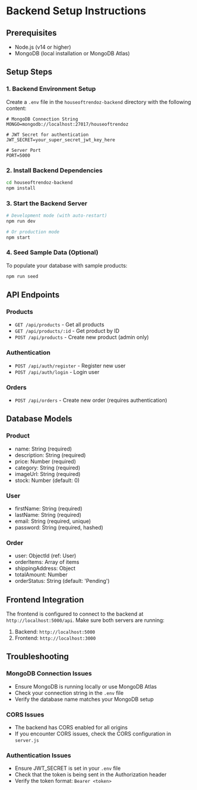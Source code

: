 # Backend Setup Instructions

## Prerequisites
- Node.js (v14 or higher)
- MongoDB (local installation or MongoDB Atlas)

## Setup Steps

### 1. Backend Environment Setup
Create a `.env` file in the `houseoftrendoz-backend` directory with the following content:

```env
# MongoDB Connection String
MONGO=mongodb://localhost:27017/houseoftrendoz

# JWT Secret for authentication
JWT_SECRET=your_super_secret_jwt_key_here

# Server Port
PORT=5000
```

### 2. Install Backend Dependencies
```bash
cd houseoftrendoz-backend
npm install
```

### 3. Start the Backend Server
```bash
# Development mode (with auto-restart)
npm run dev

# Or production mode
npm start
```

### 4. Seed Sample Data (Optional)
To populate your database with sample products:
```bash
npm run seed
```

## API Endpoints

### Products
- `GET /api/products` - Get all products
- `GET /api/products/:id` - Get product by ID
- `POST /api/products` - Create new product (admin only)

### Authentication
- `POST /api/auth/register` - Register new user
- `POST /api/auth/login` - Login user

### Orders
- `POST /api/orders` - Create new order (requires authentication)

## Database Models

### Product
- name: String (required)
- description: String (required)
- price: Number (required)
- category: String (required)
- imageUrl: String (required)
- stock: Number (default: 0)

### User
- firstName: String (required)
- lastName: String (required)
- email: String (required, unique)
- password: String (required, hashed)

### Order
- user: ObjectId (ref: User)
- orderItems: Array of items
- shippingAddress: Object
- totalAmount: Number
- orderStatus: String (default: 'Pending')

## Frontend Integration

The frontend is configured to connect to the backend at `http://localhost:5000/api`. Make sure both servers are running:

1. Backend: `http://localhost:5000`
2. Frontend: `http://localhost:3000`

## Troubleshooting

### MongoDB Connection Issues
- Ensure MongoDB is running locally or use MongoDB Atlas
- Check your connection string in the `.env` file
- Verify the database name matches your MongoDB setup

### CORS Issues
- The backend has CORS enabled for all origins
- If you encounter CORS issues, check the CORS configuration in `server.js`

### Authentication Issues
- Ensure JWT_SECRET is set in your `.env` file
- Check that the token is being sent in the Authorization header
- Verify the token format: `Bearer <token>`
